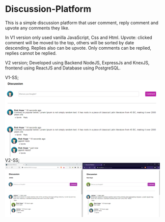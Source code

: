 # Discussion-Platform
This is a simple discussion platform that user comment, reply comment and upvote any comments they like. 

In V1 version only used vanilla JavaScript, Css and Html.
Upvote: clicked comment will be moved to the top, others will be sorted by date descending. Replies also can be upvote.
Only comments can be replied, replies cannot be replied.

V2 version; Developed using Backend NodeJS, ExpressJs and KnexJS, frontend using ReactJS and Database using PostgreSQL.

V1-SS;
![SS1](https://raw.githubusercontent.com/omerkucuker/Discussion-Platform/master/img/ss.PNG)
V2-SS;
![SS2](https://raw.githubusercontent.com/omerkucuker/Discussion-Platform/master/UI/discussion-platform-ui/public/img/ss.PNG)
